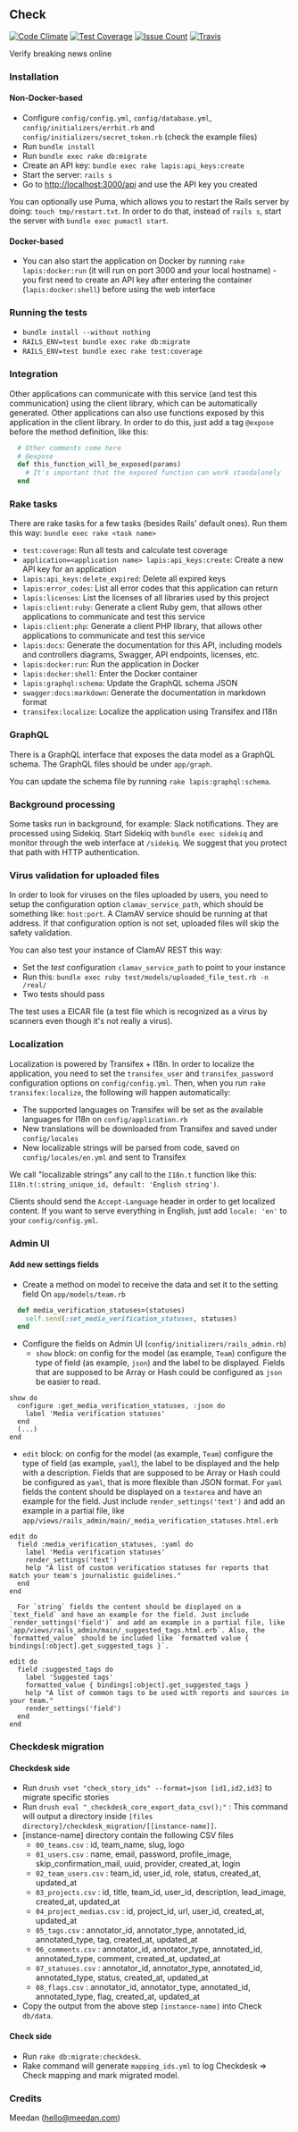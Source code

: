 ## Check

[![Code Climate](https://codeclimate.com/repos/58bdc058359261025a0020fa/badges/be660888a1cd1f246167/gpa.svg)](https://codeclimate.com/repos/58bdc058359261025a0020fa/feed)
[![Test Coverage](https://codeclimate.com/repos/58bdc058359261025a0020fa/badges/be660888a1cd1f246167/coverage.svg)](https://codeclimate.com/repos/58bdc058359261025a0020fa/coverage)
[![Issue Count](https://codeclimate.com/repos/58bdc058359261025a0020fa/badges/be660888a1cd1f246167/issue_count.svg)](https://codeclimate.com/repos/58bdc058359261025a0020fa/feed)
[![Travis](https://travis-ci.org/meedan/check-api.svg?branch=develop)](https://travis-ci.org/meedan/check-api/)

Verify breaking news online

### Installation

#### Non-Docker-based

* Configure `config/config.yml`, `config/database.yml`, `config/initializers/errbit.rb` and `config/initializers/secret_token.rb` (check the example files)
* Run `bundle install`
* Run `bundle exec rake db:migrate`
* Create an API key: `bundle exec rake lapis:api_keys:create`
* Start the server: `rails s`
* Go to [http://localhost:3000/api](http://localhost:3000/api) and use the API key you created

You can optionally use Puma, which allows you to restart the Rails server by doing: `touch tmp/restart.txt`. In order to do that, instead of `rails s`, start the server with `bundle exec pumactl start`.

#### Docker-based

* You can also start the application on Docker by running `rake lapis:docker:run` (it will run on port 3000 and your local hostname) - you first need to create an API key after entering the container (`lapis:docker:shell`) before using the web interface

### Running the tests

* `bundle install --without nothing`
* `RAILS_ENV=test bundle exec rake db:migrate`
* `RAILS_ENV=test bundle exec rake test:coverage`

### Integration

Other applications can communicate with this service (and test this communication) using the client library, which can be automatically generated. Other applications can also use functions exposed by this application in the client library. In order to do this, just add a tag `@expose` before the method definition, like this:

```ruby
  # Other comments come here
  # @expose
  def this_function_will_be_exposed(params)
    # It's important that the exposed function can work standalonely
  end
```

### Rake tasks

There are rake tasks for a few tasks (besides Rails' default ones). Run them this way: `bundle exec rake <task name>`

* `test:coverage`: Run all tests and calculate test coverage
* `application=<application name> lapis:api_keys:create`: Create a new API key for an application
* `lapis:api_keys:delete_expired`: Delete all expired keys
* `lapis:error_codes`: List all error codes that this application can return
* `lapis:licenses`: List the licenses of all libraries used by this project
* `lapis:client:ruby`: Generate a client Ruby gem, that allows other applications to communicate and test this service
* `lapis:client:php`: Generate a client PHP library, that allows other applications to communicate and test this service
* `lapis:docs`: Generate the documentation for this API, including models and controllers diagrams, Swagger, API endpoints, licenses, etc.
* `lapis:docker:run`: Run the application in Docker
* `lapis:docker:shell`: Enter the Docker container
* `lapis:graphql:schema`: Update the GraphQL schema JSON
* `swagger:docs:markdown`: Generate the documentation in markdown format
* `transifex:localize`: Localize the application using Transifex and I18n

### GraphQL

There is a GraphQL interface that exposes the data model as a GraphQL schema. The GraphQL files should be under `app/graph`.

You can update the schema file by running `rake lapis:graphql:schema`.

### Background processing

Some tasks run in background, for example: Slack notifications. They are processed using Sidekiq. Start Sidekiq with `bundle exec sidekiq` and monitor through the web interface at `/sidekiq`. We suggest that you protect that path with HTTP authentication.

### Virus validation for uploaded files

In order to look for viruses on the files uploaded by users, you need to setup the configuration option `clamav_service_path`, which should be something like: `host:port`. A ClamAV service should be running at that address. If that configuration option is not set, uploaded files will skip the safety validation.

You can also test your instance of ClamAV REST this way:

* Set the *test* configuration `clamav_service_path` to point to your instance
* Run this: `bundle exec ruby test/models/uploaded_file_test.rb -n /real/`
* Two tests should pass

The test uses a EICAR file (a test file which is recognized as a virus by scanners even though it's not really a virus).

### Localization

Localization is powered by Transifex + I18n. In order to localize the application, you need to set the `transifex_user` and `transifex_password` configuration options on `config/config.yml`. Then, when you run `rake transifex:localize`, the following will happen automatically:

* The supported languages on Transifex will be set as the available languages for I18n on `config/application.rb`
* New translations will be downloaded from Transifex and saved under `config/locales`
* New localizable strings will be parsed from code, saved on `config/locales/en.yml` and sent to Transifex

We call "localizable strings" any call to the `I18n.t` function like this: `I18n.t(:string_unique_id, default: 'English string')`.

Clients should send the `Accept-Language` header in order to get localized content. If you want to serve everything in English, just add `locale: 'en'` to your `config/config.yml`.

### Admin UI

#### Add new settings fields

* Create a method on model to receive the data and set it to the setting field
   On `app/models/team.rb`
```ruby
  def media_verification_statuses=(statuses)
    self.send(:set_media_verification_statuses, statuses)
  end
```

* Configure the fields on Admin UI (`config/initializers/rails_admin.rb`)
   * `show` block: on config for the model (as example, `Team`) configure the type of field (as example, `json`) and the label to be displayed.
      Fields that are supposed to be Array or Hash could be configured as `json` be easier to read.
```
show do
  configure :get_media_verification_statuses, :json do
    label 'Media verification statuses'
  end
  (...)
end
```
   * `edit` block: on config for the model (as example, `Team`) configure the type of field (as example, `yaml`), the label to be displayed and the help with a description.
      Fields that are supposed to be Array or Hash could be configured as `yaml`, that is more flexible than JSON format.
      For `yaml` fields the content should be displayed on a `textarea` and have an example for the field. Just include `render_settings('text')` and add an example in a partial file, like `app/views/rails_admin/main/_media_verification_statuses.html.erb`
```
edit do
  field :media_verification_statuses, :yaml do
    label 'Media verification statuses'
    render_settings('text')
    help "A list of custom verification statuses for reports that match your team's journalistic guidelines."
  end
end
```
      For `string` fields the content should be displayed on a `text_field` and have an example for the field. Just include `render_settings('field')` and add an example in a partial file, like `app/views/rails_admin/main/_suggested_tags.html.erb`. Also, the `formatted_value` should be included like `formatted value { bindings[:object].get_suggested_tags }`.

```
edit do
  field :suggested_tags do
    label 'Suggested tags'
    formatted_value { bindings[:object].get_suggested_tags }
    help "A list of common tags to be used with reports and sources in your team."
    render_settings('field')
  end
end
```

### Checkdesk migration

#### Checkdesk side

* Run `drush vset "check_story_ids" --format=json [id1,id2,id3]` to migrate specific stories
* Run `drush eval "_checkdesk_core_export_data_csv();"` : This command will output a directory inside `[files directory]/checkdesk_migration/[[instance-name]]`.
* [instance-name] directory contain the following CSV files
  - `00_teams.csv` : id, team_name, slug, logo
  - `01_users.csv` : name, email, password, profile_image, skip_confirmation_mail, uuid, provider, created_at, login
  - `02_team_users.csv` : team_id, user_id, role, status, created_at, updated_at
  - `03_projects.csv` : id, title, team_id, user_id, description, lead_image, created_at, updated_at
  - `04_project_medias.csv` : id, project_id, url, user_id, created_at, updated_at
  - `05_tags.csv` : annotator_id, annotator_type, annotated_id, annotated_type, tag, created_at, updated_at
  - `06_comments.csv` : annotator_id, annotator_type, annotated_id, annotated_type, comment, created_at, updated_at
  - `07_statuses.csv` : annotator_id, annotator_type, annotated_id, annotated_type, status, created_at, updated_at
  - `08_flags.csv` : annotator_id, annotator_type, annotated_id, annotated_type, flag, created_at, updated_at
* Copy the output from the above step `[instance-name]` into Check `db/data`.

#### Check side
  * Run `rake db:migrate:checkdesk`.
  * Rake command will generate `mapping_ids.yml` to log Checkdesk => Check mapping and mark migrated model.

### Credits

Meedan (hello@meedan.com)
